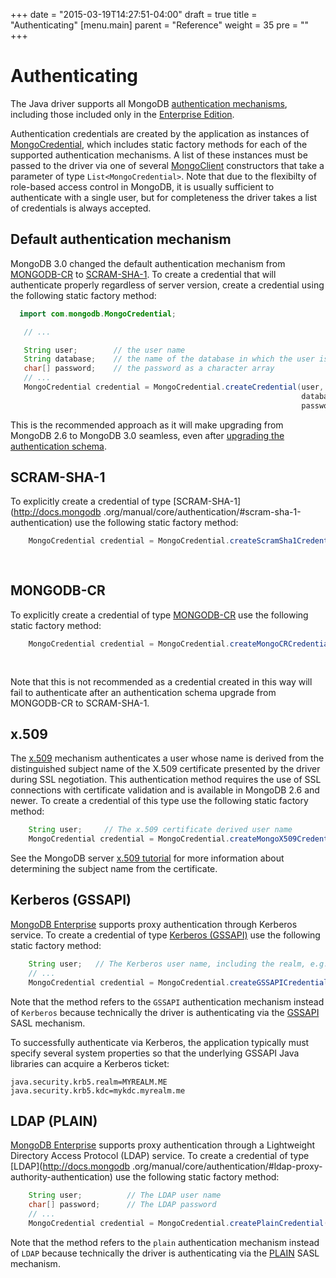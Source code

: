 +++
date = "2015-03-19T14:27:51-04:00"
draft = true
title = "Authenticating"
[menu.main]
  parent = "Reference"
  weight = 35
  pre = "<i class='fa'></i>"
+++

# Authenticating

The Java driver supports all MongoDB [authentication mechanisms](http://docs.mongodb.org/manual/core/authentication/), including those
included only in the [Enterprise Edition](http://docs.mongodb.org/manual/administration/install-enterprise/).

Authentication credentials are created by the application as instances of
[MongoCredential](http://api.mongodb.org/java/current/com/mongodb/MongoCredential.html), which includes static factory methods for each
of the supported authentication mechanisms.  A list of these instances must be passed to the driver via one of several
 [MongoClient](http://api.mongodb.org/java/current/com/mongodb/MongoCredential.html) constructors that take a
 parameter of type `List<MongoCredential>`.   Note that due to the flexibilty of role-based access control in MongoDB, it is usually
 sufficient to authenticate with a single user, but for completeness the driver takes a list of credentials is always accepted.

## Default authentication mechanism

MongoDB 3.0 changed the default authentication mechanism from
[MONGODB-CR](http://docs.mongodb.org/manual/core/authentication/#mongodb-cr-authentication) to
[SCRAM-SHA-1](http://docs.mongodb.org/manual/core/authentication/#scram-sha-1-authentication).  To create a credential that will
authenticate properly regardless of server version, create a credential using the following static factory method:

 ```java
   import com.mongodb.MongoCredential;

    // ...

    String user;        // the user name
    String database;    // the name of the database in which the user is defined
    char[] password;    // the password as a character array
    // ...
    MongoCredential credential = MongoCredential.createCredential(user,
                                                                  database,
                                                                  password);
```

This is the recommended approach as it will make upgrading from MongoDB 2.6 to MongoDB 3.0 seamless, even after [upgrading the
authentication schema](http://docs.mongodb.org/manual/release-notes/3.0-scram/#upgrade-mongodb-cr-to-scram).


## SCRAM-SHA-1

To explicitly create a credential of type [SCRAM-SHA-1](http://docs.mongodb .org/manual/core/authentication/#scram-sha-1-authentication)
use the following static factory method:

```java
    MongoCredential credential = MongoCredential.createScramSha1Credential(user,
                                                                           database,
                                                                           password);
```

## MONGODB-CR

To explicitly create a credential of type [MONGODB-CR](http://docs.mongodb.org/manual/core/authentication/#mongodb-cr-authentication)
use the following static factory method:

```java
    MongoCredential credential = MongoCredential.createMongoCRCredential(user,
                                                                         database,
                                                                         password);
```

Note that this is not recommended as a credential created in this way will fail to authenticate after an authentication schema upgrade
from MONGODB-CR to SCRAM-SHA-1.

## x.509

The [x.509](http://docs.mongodb.org/manual/core/authentication/#x-509-certificate-authentication) mechanism authenticates a user
whose name is derived from the distinguished subject name of the X.509 certificate presented by the driver during SSL negotiation. This
authentication method requires the use of SSL connections with certificate validation and is available in MongoDB 2.6 and newer. To
create a credential of this type use the following static factory method:

```java
    String user;     // The x.509 certificate derived user name
    MongoCredential credential = MongoCredential.createMongoX509Credential(user);
```

See the MongoDB server
[x.509 tutorial](http://docs.mongodb.org/manual/tutorial/configure-x509-client-authentication/#add-x-509-certificate-subject-as-a-user) for
more information about determining the subject name from the certificate.

## Kerberos (GSSAPI)

[MongoDB Enterprise](http://www.mongodb.com/products/mongodb-enterprise) supports proxy authentication through Kerberos service.  To
create a credential of type [Kerberos (GSSAPI)](http://docs.mongodb.org/manual/core/authentication/#kerberos-authentication) use the
following static factory method:

```java
    String user;   // The Kerberos user name, including the realm, e.g. "user1@MYREALM.ME"
    // ...
    MongoCredential credential = MongoCredential.createGSSAPICredential(user);
```

Note that the method refers to the `GSSAPI` authentication mechanism instead of `Kerberos` because technically the driver is authenticating
via the [GSSAPI](https://tools.ietf.org/html/rfc4752) SASL mechanism.

To successfully authenticate via Kerberos, the application typically must specify several system properties so that the underlying GSSAPI
 Java libraries can acquire a Kerberos ticket:

    java.security.krb5.realm=MYREALM.ME
    java.security.krb5.kdc=mykdc.myrealm.me


## LDAP (PLAIN)

[MongoDB Enterprise](http://www.mongodb.com/products/mongodb-enterprise) supports proxy authentication through a Lightweight Directory
Access Protocol (LDAP) service.  To create a credential of type [LDAP](http://docs.mongodb
.org/manual/core/authentication/#ldap-proxy-authority-authentication) use the following static factory method:

```java
    String user;          // The LDAP user name
    char[] password;      // The LDAP password
    // ...
    MongoCredential credential = MongoCredential.createPlainCredential(user, "$external", password);
```

Note that the method refers to the `plain` authentication mechanism instead of `LDAP` because technically the driver is authenticating
via the [PLAIN](https://www.ietf.org/rfc/rfc4616.txt) SASL mechanism.
